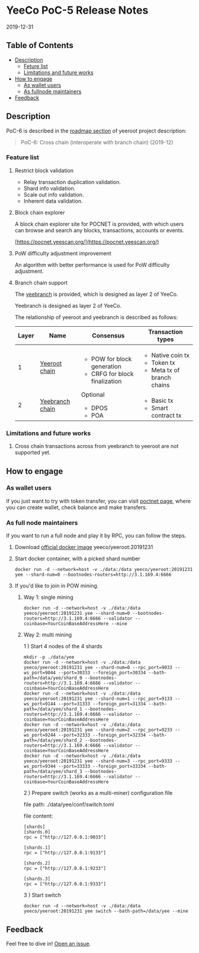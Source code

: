 
# YeeCo PoC-5 Release Notes

2019-12-31

## Table of Contents

- [Description](#description)
    - [Feture list](##feature-list)
    - [Limitations and future works](##limitations-and-future-work)
- [How to engage](#how-to-engage)
    - [As wallet users](#as-wallet-user)
    - [As fullnode maintainers](#as-fullnode-maintainer)
- [Feedback](#feedback)

## Description

PoC-6 is described in the [roadmap section](https://github.com/yeeco/yeeroot#roadmap) of yeeroot project description:

> PoC-6: Cross chain (interoperate with branch chain) (2019-12)

### Feature list
1. Restrict block validation

   * Relay transaction duplication validation.
   * Shard info validation.
   * Scale out info validation.
   * Inherent data validation.
    
1. Block chain explorer

    A block chain explorer site for POCNET is provided, 
    with which users can browse and search any blocks, transactions, accounts or events.
      
    [https://pocnet.yeescan.org/](https://pocnet.yeescan.org/)         
    
1. PoW difficulty adjustment improvement

    An algorithm with better performance is used for PoW difficulty adjustment.
 
1. Branch chain support
    
    The [yeebranch]((https://github.com/yeeco/yeebranch)) is provided, which is designed as layer 2 of YeeCo.
    
    Yeebranch is designed as layer 2 of YeeCo.
    
    The relationship of yeeroot and yeebranch is described as follows: 
    
    | Layer   | Name            |  Consensus   |  Transaction types   | 
    | --------| --------------- | ------------ |--------------| 
    | 1       | [Yeeroot chain](https://github.com/yeeco/yeeroot)   |  <ul><li>POW for block generation </li><li>CRFG for block finalization</li></ul> |  <ul><li> Native coin tx </li><li> Token tx </li><li> Meta tx of branch chains </li></ul>  |
    | 2       | [Yeebranch chain](https://github.com/yeeco/yeebranch) |  Optional <br> <ul><li>DPOS</li><li>POA</li></ul> | <ul><li> Basic tx </li><li> Smart contract tx </li>
    
    
### Limitations and future works
 
1. Cross chain transactions across from yeebranch to yeeroot are not supported yet.

## How to engage

### As wallet users
If you just want to try with token transfer, you can visit [poctnet page](https://pocnet.yeeco.io),
where you can create wallet, check balance and make transfers.

### As full node maintainers
If you want to run a full node and play it by RPC, you can follow the steps.

1. Download [official docker image](https://hub.docker.com/r/yeeco/yeeroot) yeeco/yeeroot:20191231
1. Start docker container, with a picked shard number
    ```
    docker run -d --network=host -v ./data:/data yeeco/yeeroot:20191231 yee --shard-num=0 --bootnodes-routers=http://3.1.169.4:6666
    ``` 

1. If you'd like to join in POW mining.
    
    1. Way 1: single mining
    
        ```
        docker run -d --network=host -v ./data:/data yeeco/yeeroot:20191231 yee --shard-num=0 --bootnodes-routers=http://3.1.169.4:6666 --validator --coinbase=YourCoinBaseAddressHere --mine
        ```
             
    1. Way 2: multi mining
    
        1 ) Start 4 nodes of the 4 shards
        ```
        mkdir -p ./data/yee
        docker run -d --network=host -v ./data:/data yeeco/yeeroot:20191231 yee --shard-num=0 --rpc_port=9033 --ws_port=9044 --port=30333 --foreign_port=30334 --bath-path=/data/yee/shard_0 --bootnodes-routers=http://3.1.169.4:6666 --validator --coinbase=YourCoinBaseAddressHere
        docker run -d --network=host -v ./data:/data yeeco/yeeroot:20191231 yee --shard-num=1 --rpc_port=9133 --ws_port=9144 --port=31333 --foreign_port=31334 --bath-path=/data/yee/shard_1 --bootnodes-routers=http://3.1.169.4:6666 --validator --coinbase=YourCoinBaseAddressHere
        docker run -d --network=host -v ./data:/data yeeco/yeeroot:20191231 yee --shard-num=2 --rpc_port=9233 --ws_port=9244 --port=32333 --foreign_port=32334 --bath-path=/data/yee/shard_2 --bootnodes-routers=http://3.1.169.4:6666 --validator --coinbase=YourCoinBaseAddressHere
        docker run -d --network=host -v ./data:/data yeeco/yeeroot:20191231 yee --shard-num=3 --rpc_port=9333 --ws_port=9344 --port=33333 --foreign_port=33334 --bath-path=/data/yee/shard_3 --bootnodes-routers=http://3.1.169.4:6666 --validator --coinbase=YourCoinBaseAddressHere
        ```
   
        2 ) Prepare switch (works as a multi-miner) configuration file
        
        file path: ./data/yee/conf/switch.toml
        
        file content: 
        ```
        [shards]
        [shards.0]
        rpc = ["http://127.0.0.1:9033"]
        
        [shards.1]
        rpc = ["http://127.0.0.1:9133"]
        
        [shards.2]
        rpc = ["http://127.0.0.1:9233"]
        
        [shards.3]
        rpc = ["http://127.0.0.1:9333"]
        ```
        
        3 ) Start switch
        ```
        docker run -d --network=host -v ./data:/data yeeco/yeeroot:20191231 yee switch --bath-path=/data/yee --mine
        ```

## Feedback
Feel free to dive in! [Open an issue](https://github.com/yeeco/yeeroot/issues/new).
